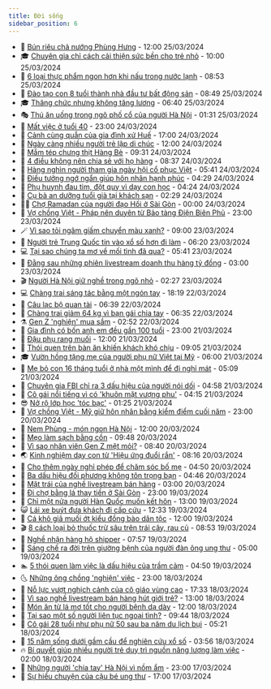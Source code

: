```yaml
---
title: Đời sống
sidebar_position: 6
---
```


<!-- vnexpress-doi-song:START -->
- 🚀 [Bún riêu chả nướng Phùng Hưng](https://vnexpress.net/bun-rieu-cha-nuong-phung-hung-4726415.html) - 12:00 25/03/2024
- 🎓 [Chuyên gia chỉ cách cải thiện sức bền cho trẻ nhỏ](https://vnexpress.net/chuyen-gia-chi-cach-cai-thien-suc-ben-cho-tre-nho-4726423.html) - 10:00 25/03/2024
- 🚦 [6 loại thực phẩm ngon hơn khi nấu trong nước lạnh](https://vnexpress.net/6-loai-thuc-pham-ngon-hon-khi-nau-trong-nuoc-lanh-4725741.html) - 08:53 25/03/2024
- 🦣 [Đào tạo con 8 tuổi thành nhà đầu tư bất động sản](https://vnexpress.net/dao-tao-con-8-tuoi-thanh-nha-dau-tu-bat-dong-san-4725801.html) - 08:49 25/03/2024
- 🎓 [Thăng chức nhưng không tăng lương](https://vnexpress.net/thang-chuc-nhung-khong-tang-luong-4726013.html) - 06:40 25/03/2024
- 🎭 [Thú ăn uống trong ngõ phố cổ của người Hà Nội](https://vnexpress.net/thu-an-uong-trong-ngo-pho-co-cua-nguoi-ha-noi-4724590.html) - 01:31 25/03/2024
- 🦅 [Mất việc ở tuổi 40](https://vnexpress.net/mat-viec-o-tuoi-40-4725079.html) - 23:00 24/03/2024
- 🎃 [Cảnh cùng quẫn của gia đình xứ Huế](https://vnexpress.net/canh-cung-quan-cua-gia-dinh-xu-hue-4725944.html) - 17:00 24/03/2024
- 💪 [Ngày càng nhiều người trẻ lập di chúc](https://vnexpress.net/ngay-cang-nhieu-nguoi-tre-lap-di-chuc-4725581.html) - 12:00 24/03/2024
- 🐻 [Mắm tép chưng thịt Hàng Bè](https://vnexpress.net/mam-tep-chung-thit-hang-be-4725966.html) - 09:31 24/03/2024
- 🧠 [4 điều không nên chia sẻ với họ hàng](https://vnexpress.net/4-dieu-khong-nen-chia-se-voi-ho-hang-4725989.html) - 08:37 24/03/2024
- 🐘 [Hàng nghìn người tham gia ngày hội cổ phục Việt](https://vnexpress.net/hang-nghin-nguoi-tham-gia-ngay-hoi-co-phuc-viet-4725988.html) - 05:41 24/03/2024
- 👹 [Điều tưởng ngớ ngẩn giúp hôn nhân hạnh phúc](https://vnexpress.net/dieu-tuong-ngo-ngan-giup-hon-nhan-hanh-phuc-4725808.html) - 04:29 24/03/2024
- 💂 [Phụ huynh đau tim, đột quỵ vì dạy con học](https://vnexpress.net/phu-huynh-dau-tim-dot-quy-vi-day-con-hoc-4725980.html) - 04:24 24/03/2024
- 🦍 [Cụ bà an dưỡng tuổi già tại khách sạn](https://vnexpress.net/cu-ba-an-duong-tuoi-gia-tai-khach-san-4725833.html) - 02:29 24/03/2024
- 🧑‍🏫 [Chợ Ramadan của người đạo Hồi ở Sài Gòn](https://vnexpress.net/cho-ramadan-cua-nguoi-dao-hoi-o-sai-gon-4725887.html) - 00:00 24/03/2024
- 🧰 [Vợ chồng Việt - Pháp nên duyên từ Bảo tàng Điện Biên Phủ](https://vnexpress.net/vo-chong-viet-phap-nen-duyen-tu-bao-tang-dien-bien-phu-4721916.html) - 23:00 23/03/2024
- 🪄 [Vì sao tỏi ngâm giấm chuyển màu xanh?](https://vnexpress.net/vi-sao-toi-ngam-giam-chuyen-mau-xanh-4725503.html) - 09:00 23/03/2024
- 🐲 [Người trẻ Trung Quốc tin vào xổ số hơn đi làm](https://vnexpress.net/nguoi-tre-trung-quoc-tin-vao-xo-so-hon-di-lam-4725762.html) - 06:20 23/03/2024
- 💻 [Tại sao chúng ta mơ về mối tình đã qua?](https://vnexpress.net/tai-sao-chung-ta-mo-ve-moi-tinh-da-qua-4725739.html) - 05:41 23/03/2024
- 🐘 [Đằng sau những phiên livestream doanh thu hàng tỷ đồng](https://vnexpress.net/dang-sau-nhung-phien-livestream-doanh-thu-hang-ty-dong-4721935.html) - 03:00 23/03/2024
- 🎬 [Người Hà Nội giữ nghề trong ngõ nhỏ](https://vnexpress.net/nguoi-ha-noi-giu-nghe-trong-ngo-nho-4724242.html) - 02:27 23/03/2024
- 💻 [Chàng trai sáng tác bằng một ngón tay](https://vnexpress.net/chang-trai-sang-tac-bang-mot-ngon-tay-4725013.html) - 18:19 22/03/2024
- 🧰 [Câu lạc bộ quan tài](https://vnexpress.net/cau-lac-bo-quan-tai-4724944.html) - 06:39 22/03/2024
- 🫣 [Chàng trai giảm 64 kg vì bạn gái chia tay](https://vnexpress.net/chang-trai-giam-64-kg-vi-ban-gai-chia-tay-4725298.html) - 06:35 22/03/2024
- ⚗️ [Gen Z &#39;nghiện&#39; mua sắm](https://vnexpress.net/gen-z-nghien-mua-sam-4724941.html) - 02:52 22/03/2024
- 🌊 [Gia đình có bốn anh em đều gần 100 tuổi](https://vnexpress.net/gia-dinh-co-bon-anh-em-deu-gan-100-tuoi-4725100.html) - 23:00 21/03/2024
- 💃 [Đậu phụ rang muối](https://vnexpress.net/dau-phu-rang-muoi-4724975.html) - 12:00 21/03/2024
- 🦆 [Thói quen trên bàn ăn khiến khách khó chịu](https://vnexpress.net/thoi-quen-tren-ban-an-khien-khach-kho-chiu-4725002.html) - 09:05 21/03/2024
- 🎓 [Vườn hồng tặng mẹ của người phụ nữ Việt tại Mỹ](https://vnexpress.net/vuon-hong-tang-me-cua-nguoi-phu-nu-viet-tai-my-4721781.html) - 06:00 21/03/2024
- 💪 [Mẹ bỏ con 16 tháng tuổi ở nhà một mình để đi nghỉ mát](https://vnexpress.net/me-bo-con-16-thang-tuoi-o-nha-mot-minh-de-di-nghi-mat-4724909.html) - 05:09 21/03/2024
- 🤔 [Chuyên gia FBI chỉ ra 3 dấu hiệu của người nói dối](https://vnexpress.net/chuyen-gia-fbi-chi-ra-3-dau-hieu-cua-nguoi-noi-doi-4724919.html) - 04:58 21/03/2024
- 🧰 [Cô gái nổi tiếng vì có &#39;khuôn mặt vượng phu&#39;](https://vnexpress.net/co-gai-noi-tieng-vi-co-khuon-mat-vuong-phu-4724426.html) - 04:15 21/03/2024
- 😎 [Nở rộ lớp học &#39;tóc bạc&#39;](https://vnexpress.net/no-ro-lop-hoc-toc-bac-4724650.html) - 01:25 21/03/2024
- 🌮 [Vợ chồng Việt - Mỹ giữ hôn nhân bằng kiểm điểm cuối năm](https://vnexpress.net/vo-chong-viet-my-giu-hon-nhan-bang-kiem-diem-cuoi-nam-4724432.html) - 23:00 20/03/2024
- 🧠 [Nem Phùng - món ngon Hà Nội](https://vnexpress.net/nem-phung-mon-ngon-ha-noi-4724496.html) - 12:00 20/03/2024
- 🎡 [Mẹo làm sạch bằng cồn](https://vnexpress.net/meo-lam-sach-bang-con-4722748.html) - 09:48 20/03/2024
- 🎡 [Vì sao nhân viên Gen Z mệt mỏi?](https://vnexpress.net/vi-sao-nhan-vien-gen-z-met-moi-4724594.html) - 08:40 20/03/2024
- 🌏 [Kinh nghiệm dạy con từ &#39;Hiệu ứng đuổi rắn&#39;](https://vnexpress.net/kinh-nghiem-day-con-tu-hieu-ung-duoi-ran-4723948.html) - 08:16 20/03/2024
- 🐻 [Cho thêm ngày nghỉ phép để chăm sóc bố mẹ](https://vnexpress.net/cho-them-ngay-nghi-phep-de-cham-soc-bo-me-4721789.html) - 04:50 20/03/2024
- 💂 [Ba dấu hiệu đối phương không tôn trọng bạn](https://vnexpress.net/ba-dau-hieu-doi-phuong-khong-ton-trong-ban-4724480.html) - 04:46 20/03/2024
- 🥸 [Mặt trái của nghề livestream bán hàng](https://vnexpress.net/mat-trai-cua-nghe-livestream-ban-hang-4721937.html) - 03:00 20/03/2024
- 🌋 [Đi chợ bằng lá thay tiền ở Sài Gòn](https://vnexpress.net/di-cho-bang-la-thay-tien-o-sai-gon-4724210.html) - 23:00 19/03/2024
- 🦩 [Chỉ một nửa người Hàn Quốc muốn kết hôn](https://vnexpress.net/chi-mot-nua-nguoi-han-quoc-muon-ket-hon-4724192.html) - 13:00 19/03/2024
- 😺 [Lái xe buýt đưa khách đi cấp cứu](https://vnexpress.net/lai-xe-buyt-dua-khach-di-cap-cuu-4724207.html) - 12:33 19/03/2024
- 🐻 [Cá khô giã muối ớt kiểu đồng bào dân tộc](https://vnexpress.net/ca-kho-gia-muoi-ot-kieu-dong-bao-dan-toc-4724073.html) - 12:00 19/03/2024
- 🎬 [8 cách loại bỏ thuốc trừ sâu trên trái cây, rau củ](https://vnexpress.net/8-cach-loai-bo-thuoc-tru-sau-tren-trai-cay-rau-cu-4723932.html) - 08:53 19/03/2024
- 🎊 [Nghề nhận hàng hộ shipper](https://vnexpress.net/nghe-nhan-hang-ho-shipper-4724050.html) - 07:57 19/03/2024
- 💄 [Sáng chế ra đời trên giường bệnh của người đàn ông ung thư](https://vnexpress.net/sang-che-ra-doi-tren-giuong-benh-cua-nguoi-dan-ong-ung-thu-4722989.html) - 05:00 19/03/2024
- 🏊 [5 thói quen làm việc là dấu hiệu của trầm cảm](https://vnexpress.net/5-thoi-quen-lam-viec-la-dau-hieu-cua-tram-cam-4724004.html) - 04:50 19/03/2024
- 🌜 [Những ông chồng &#39;nghiện&#39; việc](https://vnexpress.net/nhung-ong-chong-nghien-viec-4721712.html) - 23:00 18/03/2024
- 🤡 [Nỗ lực vượt nghịch cảnh của cô giáo vùng cao](https://vnexpress.net/no-luc-vuot-nghich-canh-cua-co-giao-vung-cao-4721897.html) - 17:33 18/03/2024
- 🥰 [Vì sao nghề livestream bán hàng hút giới trẻ?](https://vnexpress.net/vi-sao-nghe-livestream-ban-hang-hut-gioi-tre-4721938.html) - 13:00 18/03/2024
- 🦍 [Món ăn từ lá mơ tốt cho người bệnh dạ dày](https://vnexpress.net/mon-an-tu-la-mo-tot-cho-nguoi-benh-da-day-4723746.html) - 12:00 18/03/2024
- 🫣 [Tại sao một số người liên tục ngoại tình?](https://vnexpress.net/tai-sao-mot-so-nguoi-lien-tuc-ngoai-tinh-4723749.html) - 09:44 18/03/2024
- 🚦 [Cô gái 28 tuổi như phụ nữ 50 sau ba năm du lịch bụi](https://vnexpress.net/co-gai-28-tuoi-nhu-phu-nu-50-sau-ba-nam-du-lich-bui-4723499.html) - 05:21 18/03/2024
- 🐘 [15 năm sống dưới gầm cầu để nghiên cứu xổ số](https://vnexpress.net/15-nam-song-duoi-gam-cau-de-nghien-cuu-xo-so-4723364.html) - 03:56 18/03/2024
- 🔥 [Bí quyết giúp nhiều người trẻ duy trì nguồn năng lượng làm việc](https://vnexpress.net/bi-quyet-giup-nhieu-nguoi-tre-duy-tri-nguon-nang-luong-lam-viec-4721941.html) - 02:00 18/03/2024
- 🎃 [Những người &#39;chia tay&#39; Hà Nội vì nồm ẩm](https://vnexpress.net/nhung-nguoi-chia-tay-ha-noi-vi-nom-am-4722803.html) - 23:00 17/03/2024
- 🥳 [Sự hiểu chuyện của cậu bé ung thư](https://vnexpress.net/su-hieu-chuyen-cua-cau-be-ung-thu-4723342.html) - 17:00 17/03/2024<!-- vnexpress-doi-song:END -->
